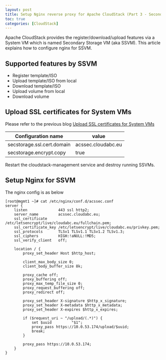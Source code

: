 ```yaml
---
layout: post
title: Setup Nginx reverse proxy for Apache CloudStack (Part 3 - Secondary Storage VM)
toc: true
categories: [CloudStack]
---
```


Apache CloudStack provides the register/download/upload features via a System VM which is named Secondary Storage VM (aka SSVM). This article explains how to configure nginx for SSVM.

<!--more-->

## Supported features by SSVM

- Register template/ISO
- Upload template/ISO from local
- Download template/ISO
- Upload volume from local
- Download volume

## Upload SSL certificates for System VMs

Please refer to the previous blog [Upload SSL certificates for System VMs](/cloudstack/2024/03/21/nginx-for-cloudstack-part2/#upload-ssl-certificates-for-system-vms)

| **Configuration name** | **value** |
| -------- | ------- |
| secstorage.ssl.cert.domain | acssec.cloudabc.eu |
| secstorage.encrypt.copy    | true |

Restart the cloudstack-management service and destroy running SSVMs.

## Setup Nginx for SSVM

The nginx config is as below

```
[root@mgmt1 ~]# cat /etc/nginx/conf.d/acssec.conf 
server {
    listen              443 ssl http2;
    server_name         acssec.cloudabc.eu;
    ssl_certificate     /etc/letsencrypt/live/cloudabc.eu/fullchain.pem;
    ssl_certificate_key /etc/letsencrypt/live/cloudabc.eu/privkey.pem;
    ssl_protocols       TLSv1 TLSv1.1 TLSv1.2 TLSv1.3;
    ssl_ciphers         HIGH:!aNULL:!MD5;
    ssl_verify_client   off;

    location / {
        proxy_set_header Host $http_host;

        client_max_body_size 0;
        client_body_buffer_size 8k;

        proxy_cache off;
        proxy_buffering off;
        proxy_max_temp_file_size 0;
        proxy_request_buffering off;
        proxy_redirect off;

        proxy_set_header X-signature $http_x_signature;
        proxy_set_header X-metadata $http_x_metadata;
        proxy_set_header X-expires $http_x_expires;

        if ($request_uri ~ "/upload/(.*)") {
            set $uuid         "$1";
            proxy_pass https://10.0.53.174/upload/$uuid;
            break;
        }

        proxy_pass https://10.0.53.174;
    }
}
```

